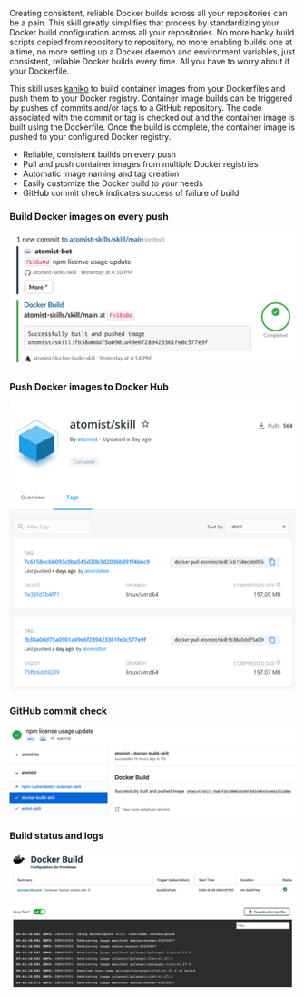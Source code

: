 Creating consistent, reliable Docker builds across all your repositories can be
a pain. This skill greatly simplifies that process by standardizing your Docker
build configuration across all your repositories. No more hacky build scripts
copied from repository to repository, no more enabling builds one at a time, no
more setting up a Docker daemon and environment variables, just consistent,
reliable Docker builds every time. All you have to worry about if your
Dockerfile.

This skill uses
[kaniko](https://github.com/GoogleContainerTools/kaniko#readme "kaniko - Build Images In Kubernetes")
to build container images from your Dockerfiles and push them to your Docker
registry. Container image builds can be triggered by pushes of commits and/or
tags to a GitHub repository. The code associated with the commit or tag is
checked out and the container image is built using the Dockerfile. Once the
build is complete, the container image is pushed to your configured Docker
registry.

-   Reliable, consistent builds on every push
-   Pull and push container images from multiple Docker registries
-   Automatic image naming and tag creation
-   Easily customize the Docker build to your needs
-   GitHub commit check indicates success of failure of build

### Build Docker images on every push

![Docker build on push](docs/images/docker-build.png)

### Push Docker images to Docker Hub

![Push images to Docker Hub](docs/images/docker-hub.png)

### GitHub commit check

![GitHub commit check](docs/images/github-commit-check.png)

### Build status and logs

![Docker build status and logs](docs/images/status-log.png)
